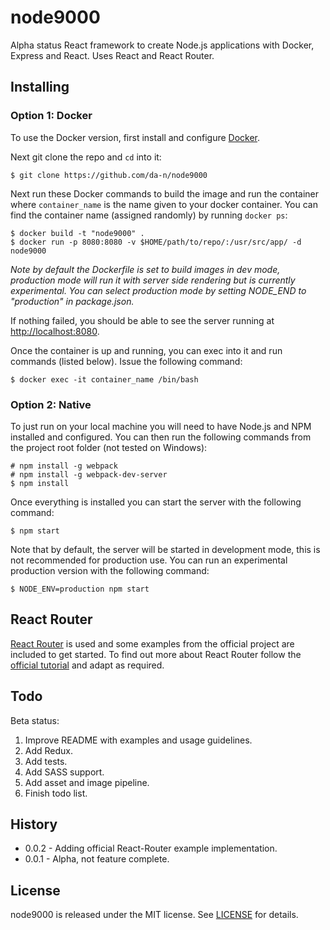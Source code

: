 # node9000

Alpha status React framework to create Node.js applications with Docker, Express and React. Uses React and React Router.

## Installing

### Option 1: Docker

To use the Docker version, first install and configure [Docker](https://www.docker.com/).

Next git clone the repo and `cd` into it:

    $ git clone https://github.com/da-n/node9000

Next run these Docker commands to build the image and run the container where `container_name` is the name given to your docker container. You can find the container name (assigned randomly) by running `docker ps`:

    $ docker build -t "node9000" .
    $ docker run -p 8080:8080 -v $HOME/path/to/repo/:/usr/src/app/ -d node9000

*Note by default the Dockerfile is set to build images in dev mode, production mode will run it with server side rendering but is currently experimental. You can select production mode by setting NODE_END to "production" in package.json.*

If nothing failed, you should be able to see the server running at [http://localhost:8080](http://localhost:8080).

Once the container is up and running, you can exec into it and run commands (listed below). Issue the following command:

    $ docker exec -it container_name /bin/bash

### Option 2: Native

To just run on your local machine you will need to have Node.js and NPM installed and configured. You can then run the following commands from the project root folder (not tested on Windows):

    # npm install -g webpack
    # npm install -g webpack-dev-server
    $ npm install

Once everything is installed you can start the server with the following command:

    $ npm start

Note that by default, the server will be started in development mode, this is not recommended for production use. You can run an experimental production version with
the following command:

    $ NODE_ENV=production npm start

## React Router

[React Router](https://github.com/reactjs/react-router) is used and some examples from the official project are included to get started. To find out more about React Router follow the [official tutorial](https://github.com/reactjs/react-router-tutorial) and adapt as required.

## Todo

Beta status:

1. Improve README with examples and usage guidelines.
2. Add Redux.
3. Add tests.
4. Add SASS support.
5. Add asset and image pipeline.
6. Finish todo list.

## History

- 0.0.2 - Adding official React-Router example implementation.
- 0.0.1 - Alpha, not feature complete.

## License

node9000 is released under the MIT license. See [LICENSE](LICENSE) for details.

